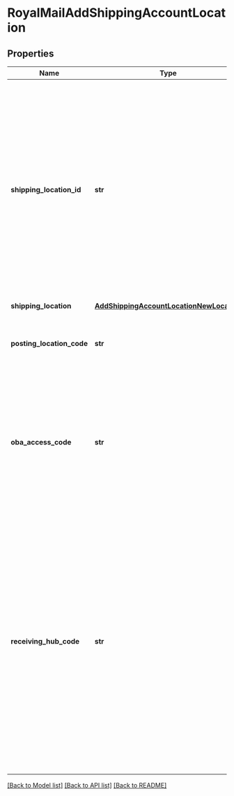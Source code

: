 # RoyalMailAddShippingAccountLocation

## Properties
Name | Type | Description | Notes
------------ | ------------- | ------------- | -------------
**shipping_location_id** | **str** | Shipping Location Identifier &lt;br /&gt;PRO SHIPPING Shipping Location Id(assigned by PRO SHIPPING) or Alias(assigned by you). &lt;br /&gt; &lt;br /&gt;Link an existing location to this account. &lt;br /&gt;Either a Shipping Location Id must be provided, or the details of a new shipping location provided. | [optional] 
**shipping_location** | [**AddShippingAccountLocationNewLocation**](AddShippingAccountLocationNewLocation.md) |  | [optional] 
**posting_location_code** | **str** | Posting Location Code &lt;br /&gt;The number assigned to this Location by Royal Mail. | 
**oba_access_code** | **str** | OBA Access Code &lt;br /&gt;A password for the account to access the OBA services. &lt;br /&gt;A Royal Mail shipping account cannot be active unless the OBA Access code has been provided. | [optional] 
**receiving_hub_code** | **str** | Receiving Hub Code &lt;br /&gt;Receiving Hub/Regional Distribution Center used for this Shipping Location. &lt;br /&gt;Must be an existing receiving hub code. &lt;br /&gt;Please refer to Royal Mail ReceivingHubs for a list of possible receiving hubs. &lt;br /&gt;If the receiving hub is not provided, we will match it to the one that corresponds to the postcode of the location&#x27;s address. | [optional] 

[[Back to Model list]](../README.md#documentation-for-models) [[Back to API list]](../README.md#documentation-for-api-endpoints) [[Back to README]](../README.md)

